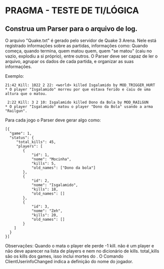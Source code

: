 # PRAGMA - TESTE DE TI/LÓGICA

## Construa um Parser para o arquivo de log.

O arquivo "Quake.txt" é gerado pelo servidor de Quake 3 Arena. Nele está registrado informações sobre as partidas, informações como: Quando começa, quando termina, quem matou quem, quem "se matou" (caiu no vazio, explodiu a si próprio), entre outros. O Parser deve ser capaz de ler o arquivo, agrupar os dados de cada partida, e organizar as suas informações.
 
Exemplo:
``` 
21:42 Kill: 1022 2 22: <world> killed Isgalamido by MOD_TRIGGER_HURT
* O player "Isgalamido" morreu por que estava ferido e caiu de uma altura que o matou.
```
```
 2:22 Kill: 3 2 10: Isgalamido killed Dono da Bola by MOD_RAILGUN
* O player "Isgalamido" matou o player "Dono da Bola" usando a arma "Railgun".
```
Para cada jogo o Parser deve gerar algo como: 
```
[{
  "game": 1,
  "status": {
     "total_kills": 45,
     "players": [
		{
			"id": 1,
			"nome": "Mocinha",
			"kills": 5,
			"old_names": ["Dono da bola"]
		},
		{
			"id": 2,
			"nome": "Isgalamido",
			"kills": 18,
			"old_names": []
		},
		{
			"id": 3,
			"nome": "Zeh",
			"kills": 20,
			"old_names": []
		}
	]
  }
}]
```
Observações: Quando o <world> mata o player ele perde -1 kill. <world> não é um player e não deve aparecer na lista de players e nem no dicionário de kills. total_kills são os kills dos games, isso inclui mortes do <world>.
O Comando ClientUserinfoChanged indica a definição do nome do jogador.
